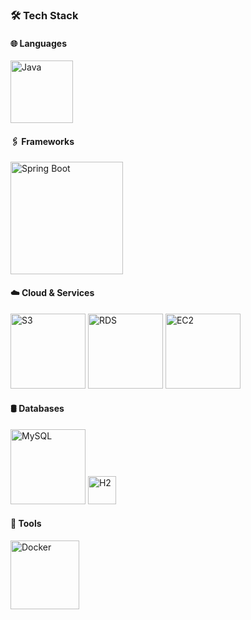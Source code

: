 ### 🛠 Tech Stack

#### 🌐 Languages
<img alt="Java" src="https://img.shields.io/badge/Java-007396?style=flat-circle&logo=java&logoColor=white" width="100" />

#### 🖇️ Frameworks
<img alt="Spring Boot" src="https://img.shields.io/badge/Spring_Boot-6DB33F?style=flat-circle&logo=spring-boot&logoColor=white" width="180" />

#### ☁️ Cloud & Services
<img alt="S3" src="https://img.shields.io/badge/AWS_S3-569A31?style=flat-circle&logo=Amazon-S3&logoColor=white" width="120" />
<img alt="RDS" src="https://img.shields.io/badge/AWS_RDS-00758F?style=flat-circle&logo=Amazon-RDS&logoColor=white" width="120" />
<img alt="EC2" src="https://img.shields.io/badge/AWS_EC2-232F3E?style=flat-circle&logo=Amazon-EC2&logoColor=white" width="120" />

#### 🛢️ Databases
<img alt="MySQL" src="https://img.shields.io/badge/MySQL-4479A1?style=flat-circle&logo=mysql&logoColor=white" width="120" />
<img alt="H2" src="https://img.shields.io/badge/H2-0174AF?style=flat-circle&logo=h2-database&logoColor=white" width="45" />

#### 🧰 Tools
<img alt="Docker" src="https://img.shields.io/badge/Docker-2496ED?style=flat-circle&logo=docker&logoColor=white" width="110" />
